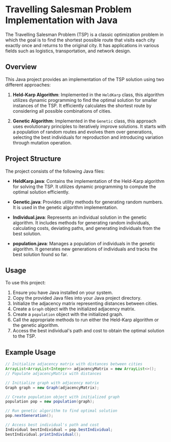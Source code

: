 # Travelling Salesman Problem Implementation with Java

The Travelling Salesman Problem (TSP) is a classic optimization problem in which the goal is to find the shortest possible route that visits each city exactly once and returns to the original city. It has applications in various fields such as logistics, transportation, and network design.

## Overview

This Java project provides an implementation of the TSP solution using two different approaches:

1. **Held-Karp Algorithm**: Implemented in the `HeldKarp` class, this algorithm utilizes dynamic programming to find the optimal solution for smaller instances of the TSP. It efficiently calculates the shortest route by considering all possible combinations of cities.

2. **Genetic Algorithm**: Implemented in the `Genetic` class, this approach uses evolutionary principles to iteratively improve solutions. It starts with a population of random routes and evolves them over generations, selecting the best individuals for reproduction and introducing variation through mutation operation.

## Project Structure

The project consists of the following Java files:

- **HeldKarp.java**: Contains the implementation of the Held-Karp algorithm for solving the TSP. It utilizes dynamic programming to compute the optimal solution efficiently.
  
- **Genetic.java**: Provides utility methods for generating random numbers. It is used in the genetic algorithm implementation.

- **Individual.java**: Represents an individual solution in the genetic algorithm. It includes methods for generating random individuals, calculating costs, deviating paths, and generating individuals from the best solution.

- **population.java**: Manages a population of individuals in the genetic algorithm. It generates new generations of individuals and tracks the best solution found so far.

## Usage

To use this project:

1. Ensure you have Java installed on your system.
2. Copy the provided Java files into your Java project directory.
3. Initialize the adjacency matrix representing distances between cities.
4. Create a `Graph` object with the initialized adjacency matrix.
5. Create a `population` object with the initialized graph.
6. Call the appropriate methods to run either the Held-Karp algorithm or the genetic algorithm.
7. Access the best individual's path and cost to obtain the optimal solution to the TSP.

## Example Usage

```java
// Initialize adjacency matrix with distances between cities
ArrayList<ArrayList<Integer>> adjacencyMatrix = new ArrayList<>();
// Populate adjacencyMatrix with distances

// Initialize graph with adjacency matrix
Graph graph = new Graph(adjacencyMatrix);

// Create population object with initialized graph
population pop = new population(graph);

// Run genetic algorithm to find optimal solution
pop.nextGeneration();

// Access best individual's path and cost
Individual bestIndividual = pop.bestIndividual;
bestIndividual.printIndividual();
